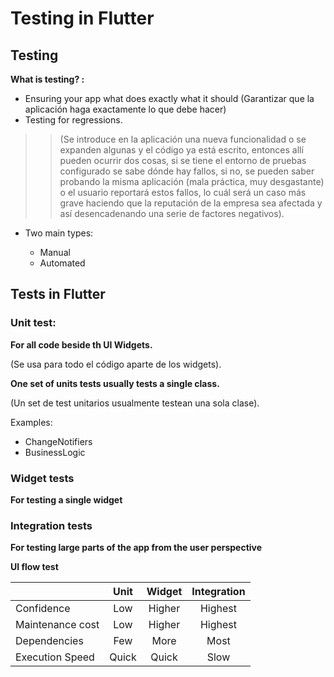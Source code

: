 # Testing in Flutter

## Testing

**What is testing? :**

- Ensuring your app what does exactly what it should (Garantizar que la aplicación haga exactamente lo que debe hacer)
- Testing for regressions.

>> (Se introduce en la aplicación una nueva funcionalidad o se expanden algunas y el código ya está escrito, entonces allí pueden ocurrir dos cosas, si se tiene el entorno de pruebas configurado se sabe dónde hay fallos, si no, se pueden saber probando la misma aplicación (mala práctica, muy desgastante) o el usuario reportará estos fallos, lo cuál será un caso más grave haciendo que la reputación de la empresa sea afectada y así desencadenando una serie de factores negativos).


- Two main types:

    - Manual
    - Automated

## Tests in Flutter

### Unit test:

**For all code beside th UI Widgets.**

(Se usa para todo el código aparte de los widgets).

**One set of units tests usually tests a single class.**

(Un set de test unitarios usualmente testean una sola clase).

Examples:

- ChangeNotifiers
- BusinessLogic

### Widget tests

**For testing a single widget**

### Integration tests

**For testing large parts of the app from the user perspective**

**UI flow test**

| |Unit |Widget |Integration|
|-|:-----------:|:-----------:|:-----------:|
|Confidence|Low|Higher|Highest|
|Maintenance cost|Low |Higher|Highest|
|Dependencies|Few|More|Most|
|Execution Speed|Quick|Quick|Slow|


